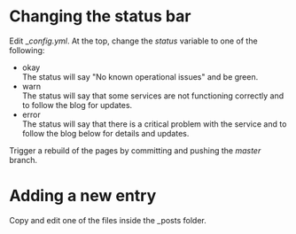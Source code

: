 # Changing the status bar

Edit __config.yml_.
At the top, change the _status_ variable to one of the following:
* okay<br />
The status will say "No known operational issues" and be green.
* warn<br />
The status will say that some services are not functioning correctly and to follow the blog for updates.
* error<br />
The status will say that there is a critical problem with the service and to follow the blog below for details and updates.

Trigger a rebuild of the pages by committing and pushing the _master_ branch.

# Adding a new entry

Copy and edit one of the files inside the _posts folder.
